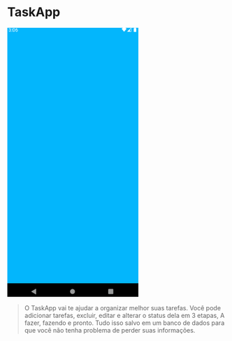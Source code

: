# TaskApp

<!---Esses são exemplos. Veja https://shields.io para outras pessoas ou para personalizar este conjunto de escudos. Você pode querer incluir dependências, status do projeto e informações de licença aqui--->

<img src="animacao.gif" alt="exemplo imagem" width="300">

> O TaskApp vai te ajudar a organizar melhor suas tarefas. Você pode adicionar tarefas, excluir, editar e alterar o status dela em 3 etapas, A fazer, fazendo e pronto. Tudo isso salvo em um banco de dados para que você não tenha problema de perder suas informações.

